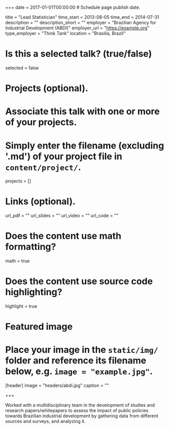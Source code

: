 +++
date = 2017-01-01T00:00:00  # Schedule page publish date.

title = "Lead Statistician"
time_start = 2013-08-05
time_end = 2014-07-31
description = ""
description_short = ""
employer = "Brazilian Agency for Industrial Development (ABDI)"
employer_url = "https://example.org"
type_employer = "Think Tank"
location = "Brasilia, Brazil"

# Is this a selected talk? (true/false)
selected = false

# Projects (optional).
#   Associate this talk with one or more of your projects.
#   Simply enter the filename (excluding '.md') of your project file in `content/project/`.
projects = []

# Links (optional).
url_pdf = ""
url_slides = ""
url_video = ""
url_code = ""

# Does the content use math formatting?
math = true

# Does the content use source code highlighting?
highlight = true

# Featured image
# Place your image in the `static/img/` folder and reference its filename below, e.g. `image = "example.jpg"`.
[header]
image = "headers/abdi.jpg"
caption = ""

+++

Worked with a multidisciplinary team in the development of studies and research papers/whitepapers to assess the impact of public policies towards Brazilian industrial development by gathering data from different sources and surveys, and analyzing it.
